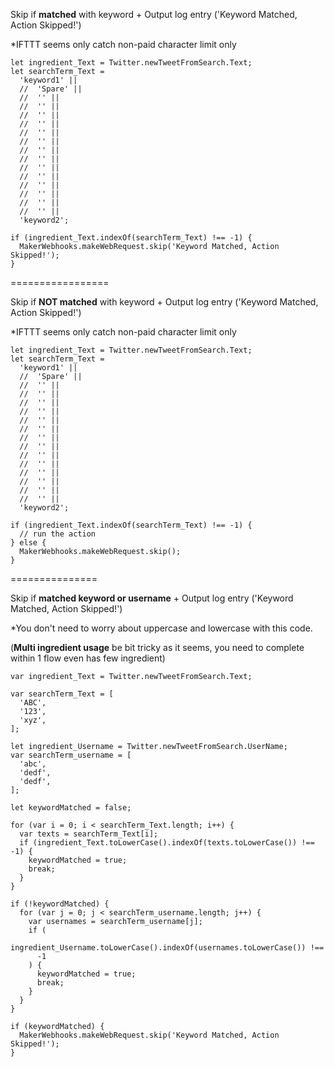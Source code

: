 Skip if **matched** with keyword + Output log entry ('Keyword Matched, Action Skipped!')

*IFTTT seems only catch non-paid character limit only


```
let ingredient_Text = Twitter.newTweetFromSearch.Text;
let searchTerm_Text =
  'keyword1' ||
  //  'Spare' ||
  //  '' ||
  //  '' ||
  //  '' ||
  //  '' ||
  //  '' ||
  //  '' ||
  //  '' ||
  //  '' ||
  //  '' ||
  //  '' ||
  //  '' ||
  //  '' ||
  //  '' ||
  //  '' ||
  'keyword2';

if (ingredient_Text.indexOf(searchTerm_Text) !== -1) {
  MakerWebhooks.makeWebRequest.skip('Keyword Matched, Action Skipped!');
}
```

=================

Skip if **NOT matched** with keyword + Output log entry ('Keyword Matched, Action Skipped!')

*IFTTT seems only catch non-paid character limit only


```
let ingredient_Text = Twitter.newTweetFromSearch.Text;
let searchTerm_Text =
  'keyword1' ||
  //  'Spare' ||
  //  '' ||
  //  '' ||
  //  '' ||
  //  '' ||
  //  '' ||
  //  '' ||
  //  '' ||
  //  '' ||
  //  '' ||
  //  '' ||
  //  '' ||
  //  '' ||
  //  '' ||
  //  '' ||
  'keyword2';

if (ingredient_Text.indexOf(searchTerm_Text) !== -1) {
  // run the action
} else {
  MakerWebhooks.makeWebRequest.skip();
}
```


===============

Skip if **matched keyword or username** + Output log entry ('Keyword Matched, Action Skipped!')

*You don't need to worry about uppercase and lowercase with this code.

(**Multi ingredient usage** be bit tricky as it seems, you need to complete within 1 flow even has few ingredient)

```
var ingredient_Text = Twitter.newTweetFromSearch.Text;

var searchTerm_Text = [
  'ABC',
  '123',
  'xyz',
];

let ingredient_Username = Twitter.newTweetFromSearch.UserName;
var searchTerm_username = [
  'abc',
  'dedf',
  'dedf',
];

let keywordMatched = false;

for (var i = 0; i < searchTerm_Text.length; i++) {
  var texts = searchTerm_Text[i];
  if (ingredient_Text.toLowerCase().indexOf(texts.toLowerCase()) !== -1) {
    keywordMatched = true;
    break;
  }
}

if (!keywordMatched) {
  for (var j = 0; j < searchTerm_username.length; j++) {
    var usernames = searchTerm_username[j];
    if (
      ingredient_Username.toLowerCase().indexOf(usernames.toLowerCase()) !==
      -1
    ) {
      keywordMatched = true;
      break;
    }
  }
}

if (keywordMatched) {
  MakerWebhooks.makeWebRequest.skip('Keyword Matched, Action Skipped!');
}
```
